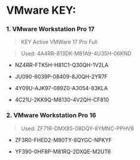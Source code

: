 # VMware KEY:

### 1. VMware Workstation Pro 17

>KEY Active VMWare 17 Pro Full

>Used: 4A4RR-813DK-M81A9-4U35H-06KND

* NZ4RR-FTK5H-H81C1-Q30QH-1V2LA

* JU090-6039P-08409-8J0QH-2YR7F

* 4Y09U-AJK97-089Z0-A3054-83KLA

* 4C21U-2KK9Q-M8130-4V2QH-CF810


### 2. VMware Workstation Pro 16

>Used: ZF71R-DMX85-08DQY-8YMNC-PPHV8

* ZF3R0-FHED2-M80TY-8QYGC-NPKYF

* YF390-0HF8P-M81RQ-2DXQE-M2UT6
